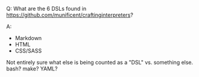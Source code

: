 Q: What are the 6 DSLs found in https://github.com/munificent/craftinginterpreters?

A:

- Markdown
- HTML
- CSS/SASS

Not entirely sure what else is being counted as a "DSL" vs. something else. bash? make? YAML?
